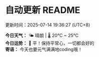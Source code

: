 # 自动更新 README

更新时间：2025-07-14 19:36:27 (UTC+8)

**今日天气：** 🌤️ 晴朗 | 🌡️ 20°C ~ 25°C  
**今日运势：** 🌸 平！保持平常心，一切都会好的  
**寄语：** 今天也要元气满满地coding哦！

